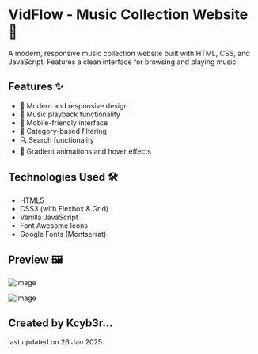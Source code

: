 # VidFlow - Music Collection Website 🎵

A modern, responsive music collection website built with HTML, CSS, and JavaScript. Features a clean interface for browsing and playing music.

## Features ✨

- 🎨 Modern and responsive design
- 🎵 Music playback functionality
- 📱 Mobile-friendly interface
- 🎯 Category-based filtering
- 🔍 Search functionality
- 🎨 Gradient animations and hover effects

## Technologies Used 🛠️

- HTML5
- CSS3 (with Flexbox & Grid)
- Vanilla JavaScript
- Font Awesome Icons
- Google Fonts (Montserrat)

## Preview 🖼️

![image](https://github.com/user-attachments/assets/831852c9-b674-4f19-82ba-27f4ec5283a8)

![image](https://github.com/user-attachments/assets/4b72637c-8628-4df9-9072-80cec20f0c91)

## Created by Kcyb3r...


last updated on 26 Jan 2025
